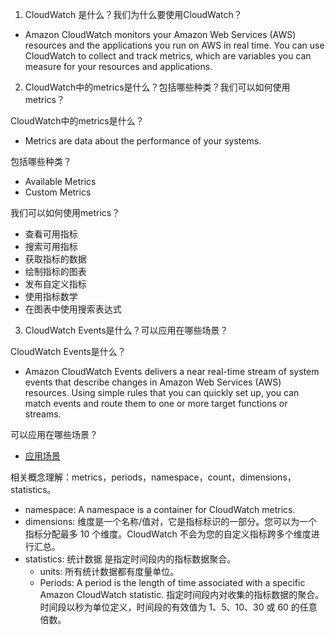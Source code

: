1. CloudWatch 是什么？我们为什么要使用CloudWatch？
- Amazon CloudWatch monitors your Amazon Web Services (AWS) resources and the applications you run on AWS in real time. You can use CloudWatch to collect and track metrics, which are variables you can measure for your resources and applications.
  
2. CloudWatch中的metrics是什么？包括哪些种类？我们可以如何使用metrics？

CloudWatch中的metrics是什么？

- Metrics are data about the performance of your systems. 

包括哪些种类？

- Available Metrics 
- Custom Metrics

我们可以如何使用metrics？
- 查看可用指标
- 搜索可用指标
- 获取指标的数据
- 绘制指标的图表
- 发布自定义指标
- 使用指标数学
- 在图表中使用搜索表达式

3. CloudWatch Events是什么？可以应用在哪些场景？

CloudWatch Events是什么？
- Amazon CloudWatch Events delivers a near real-time stream of system events that describe changes in Amazon Web Services (AWS) resources. Using simple rules that you can quickly set up, you can match events and route them to one or more target functions or streams.

可以应用在哪些场景？
- [应用场景](https://docs.aws.amazon.com/zh_cn/AmazonCloudWatch/latest/events/EventTypes.html)

相关概念理解：metrics，periods，namespace，count，dimensions，statistics。
- namespace: A namespace is a container for CloudWatch metrics. 
- dimensions: 维度是一个名称/值对，它是指标标识的一部分。您可以为一个指标分配最多 10 个维度。CloudWatch 不会为您的自定义指标跨多个维度进行汇总。
- statistics: 统计数据 是指定时间段内的指标数据聚合。
  - units: 所有统计数据都有度量单位。 
  - Periods: A period is the length of time associated with a specific Amazon CloudWatch statistic. 指定时间段内对收集的指标数据的聚合。时间段以秒为单位定义，时间段的有效值为 1、5、10、30 或 60 的任意倍数。

